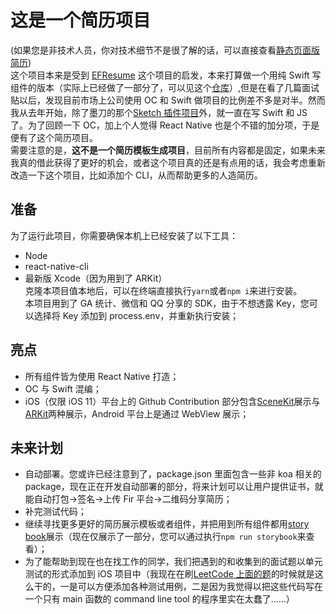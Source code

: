 # 这是一个简历项目

(如果您是非技术人员，你对技术细节不是很了解的话，可以直接查看[静态页面版简历](https://amatsuzero.github.io/CVProject/))  
这个项目本来是受到 [EFResume](https://eyrefree.github.io/EFResume/) 这个项目的启发，本来打算做一个用纯 Swift 写组件的版本（实际上已经做了一部分了，可以见这个[仓库](https://github.com/AmatsuZero/Resume)）,但是在看了几篇面试贴以后，发现目前市场上公司使用 OC 和 Swift 做项目的比例差不多是对半。然而我从去年开始，除了墨刀的那个[Sketch 插件项目](https://zhuanlan.zhihu.com/p/28325423)外，就一直在写 Swift 和 JS 了。为了回顾一下 OC，加上个人觉得 React Native 也是个不错的加分项，于是便有了这个简历项目。  
需要注意的是，**这不是一个简历模板生成项目**，目前所有内容都是固定，如果未来我真的借此获得了更好的机会，或者这个项目真的还是有点用的话，我会考虑重新改造一下这个项目，比如添加个 CLI，从而帮助更多的人造简历。

## 准备

为了运行此项目，你需要确保本机上已经安装了以下工具：

* Node
* react-native-cli
* 最新版 Xcode（因为用到了 ARKit）  
  克隆本项目值本地后，可以在终端直接执行`yarn`或者`npm i`来进行安装。  
  本项目用到了 GA 统计、微信和 QQ 分享的 SDK，由于不想透露 Key，您可以选择将 Key 添加到 process.env，并重新执行安装；

## 亮点

* 所有组件皆为使用 React Native 打造；
* OC 与 Swift 混编；
* iOS（仅限 iOS 11）平台上的 Github Contribution 部分包含[SceneKit](https://github.com/JustinFincher/GitHubContributionsiOS)展示与[ARKit]()两种展示，Android 平台上是通过 WebView 展示；

## 未来计划

* 自动部署。您或许已经注意到了，package.json 里面包含一些非 koa 相关的 package，现在正在开发自动部署的部分，将来计划可以让用户提供证书，就能自动打包->签名->上传 Fir 平台->二维码分享简历；
* 补完测试代码；
* 继续寻找更多更好的简历展示模板或者组件，并把用到所有组件都用[story book](https://github.com/storybooks/storybook)展示（现在仅展示了一部分，您可以通过执行`npm run storybook`来查看）；
* 为了能帮助到现在也在找工作的同学，我们把遇到的和收集到的面试题以单元测试的形式添加到 iOS 项目中（我现在在刷[LeetCode 上面的题](https://github.com/AmatsuZero/Leetcode)的时候就是这么干的，一是可以方便添加各种测试用例，二是因为我觉得以把这些代码写在一个只有 main 函数的 command line tool 的程序里实在太蠢了……）

